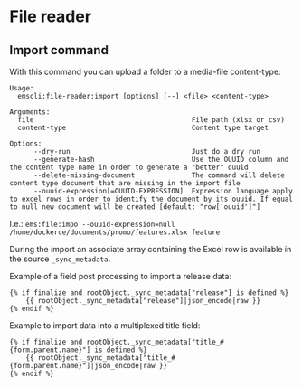 # File reader

## Import command

With this command you can upload a folder to a media-file content-type:

```
Usage:
  emscli:file-reader:import [options] [--] <file> <content-type>

Arguments:
  file                                       File path (xlsx or csv)
  content-type                               Content type target

Options:
      --dry-run                              Just do a dry run
      --generate-hash                        Use the OUUID column and the content type name in order to generate a "better" ouuid
      --delete-missing-document              The command will delete content type document that are missing in the import file
      --ouuid-expression[=OUUID-EXPRESSION]  Expression language apply to excel rows in order to identify the document by its ouuid. If equal to null new document will be created [default: "row['ouuid']"]
```

I.e.: `ems:file:impo --ouuid-expression=null /home/dockerce/documents/promo/features.xlsx feature`

During the import an associate array containing the Excel row is available in the source `_sync_metadata`.

Example of a field post processing to import a release data:

```twig
{% if finalize and rootObject._sync_metadata["release"] is defined %}
    {{ rootObject._sync_metadata["release"]|json_encode|raw }}
{% endif %}
```

Example to import data into a multiplexed title field:


```twig
{% if finalize and rootObject._sync_metadata["title_#{form.parent.name}"] is defined %}
    {{ rootObject._sync_metadata["title_#{form.parent.name}"]|json_encode|raw }}
{% endif %}
```
